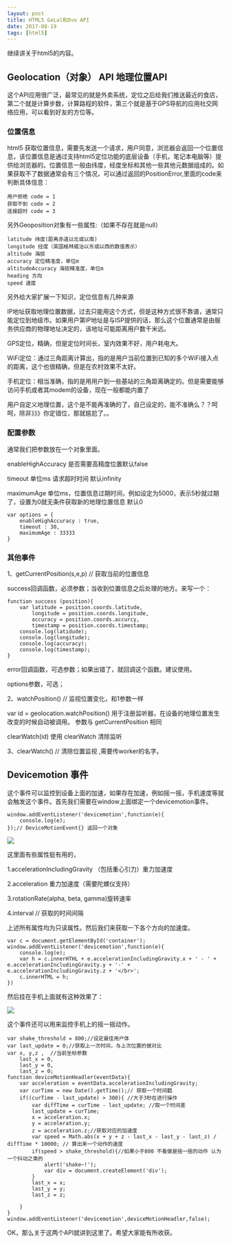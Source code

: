 ```yaml
---
layout: post
title: HTML5 GeLal和Dvo API
date: 2017-08-19
tags: [html5]
---
```


继续讲关于html5的内容。

## Geolocation（对象） API 地理位置API

这个API应用很广泛，最常见的就是外卖系统，定位之后给我们推送最近的食店，第二个就是计算步数，计算路程的软件，第三个就是基于GPS导航的应用社交网络应用，可以看到好友的方位等。

### 位置信息 


html5 获取位置信息，需要先发送一个请求，用户同意，浏览器会返回一个位置信息，该位置信息是通过支持html5定位功能的底层设备（手机，笔记本电脑等）提供给浏览器的。位置信息一般由纬度，经度坐标和其他一些其他元数据组成的。如果获取不了数据通常会有三个情况，可以通过返回的PositionError,里面的code来判断具体信息：

	用户拒绝 code = 1
	获取不到 code = 2
	连接超时 code = 3

另外Geoposition对象有一些属性:（如果不存在就是null）

	latitude 纬度(距离赤道以北或以南)
	longitude 经度（英国格林威治以东或以西的数值表示）
	altitude 海拔
	accuracy 定位精准度，单位m
	altitudeAccuracy 海拔精准度，单位m
	heading 方向
	speed 速度
	
另外给大家扩展一下知识，定位信息有几种来源

IP地址获取地理位置数据，过去只能用这个方式，但是这种方式很不靠谱，通常只能定位到地级市。如果用户第IP地址是与ISP提供的话，那么这个位置通常是由服务供应商的物理地址决定的，该地址可能距离用户数千米远。

GPS定位，精确，但是定位时间长，室内效果不好，用户耗电大。

WiFi定位：通过三角距离计算出，指的是用户当前位置到已知的多个WiFi接入点的距离，这个也很精确，但是在农村效果不太好。

手机定位：相当准确，指的是用用户到一些基站的三角距离确定的。但是需要能够访问手机或者其modem的设备，现在一般都能内置了

用户自定义地理位置，这个是不能再准确的了，自己设定的，能不准确么？？呵呵，除非》》》你定错位，那就尴尬了。。

### 配置参数

通常我们把参数放在一个对象里面。

enableHighAccuracy 是否需要高精度位置默认false

timeout 单位ms 请求超时时间 默认infinity

maximumAge 单位ms，位置信息过期时间，例如设定为5000，表示5秒就过期了，设置为0就无条件获取新的地理位置信息 默认0

	var options = {
		enableHighAccuracy : true,
		timeout : 30,
		maximumAge : 33333
	}
	
### 其他事件 

1、getCurrentPosition(s,e,p)  // 获取当前的位置信息

success回调函数，必须参数；当收到位置信息之后处理的地方。来写一个：

	function success (position){
		var latitude = position.coords.latitude,
			longitude = position.coords.longitude,
			accuracy = position.coords.accurcy,
			timestamp = position.coords.timestamp;
		console.log(latidude);
		console.log(longitude);
		console.log(accuracy);
		console.log(timestamp);
	}
			
error回调函数，可选参数；如果出错了，就回调这个函数。建议使用。

options参数，可选；

2、watchPosition() // 监视位置变化，和1参数一样

var id = geolocation.watchPosition() 用于注册监听器，在设备的地理位置发生改变的时候自动被调用。
    参数与 getCurrentPosition 相同

clearWatch(id) 使用 clearWatch 清除监听


3、clearWatch() // 清除位置监视 ,需要传worker的名字。

## Devicemotion 事件

这个事件可以监控到设备上面的加速，如果存在加速，例如摇一摇，手机速度等就会触发这个事件。首先我们需要在window上面绑定一个devicemotion事件。

	window.addEventListener('devicemotion',function(e){
		console.log(e);
	});// DeviceMotionEvent{} 返回一个对象

<img src="http://outu8mec9.bkt.clouddn.com/html5device.png">

这里面有些属性挺有用的，

1.accelerationIncludingGravity （包括重心引力）重力加速度

2.acceleration 重力加速度（需要陀螺仪支持）

3.rotationRate(alpha, beta, gamma)旋转速率

4.interval // 获取的时间间隔

上述所有属性均为只读属性。然后我们来获取一下各个方向的加速度。

	var c = document.getElementById('container');
	window.addEventListener('devicemotion',function(e){
		console.log(e);
		var h = c.innerHTHL + e.accelerationIncludingGravity.x + ' - ' + e.accelerationIncludingGravity.y + '-' + e.accelerationIncludingGravity.z + '</br>';
		c.innerHTML = h;
	})

然后挂在手机上面就有这种效果了：

<img src="http://outu8mec9.bkt.clouddn.com/acceration.png">

这个事件还可以用来监控手机上的摇一摇动作。
	
	var shake_threshold = 800;//设定最佳用户体
	var last_update = 0;//获取上一次时间，与上次位置的做对比
	var x, y,z ,  //当前坐标参数
	    last_x = 0,
	    last_y = 0,
	    last_z = 0;
	function deviceMotionHeadler(eventData){
		var acceleration = eventData.accelerationIncludingGravity;
		var curTime = new Date().getTime();// 获取一个时间戳
		if((curTime - last_update) > 300){ //大于3秒在进行操作
			var diffTime = curTime - last_update; //取一个时间差
			last_update = curTime;
			x = acceleration.x;
			y = acceleration.y;
			z = acceleration.z;//获取对应的加速度
			var speed = Math.abs(x + y + z - last_x - last_y - last_z) / diffTime * 10000; // 算出来一个动作的速度
			if(speed > shake_threshold){//如果小于800 不看做是摇一摇的动作 认为一个抖动之类的
				alert('shake~!');
				var div = document.createElement('div');
			}
			last_x = x;
			last_y = y;
			last_z = z;
			
		}
	}
	window.addEventListener('devicemotion',deviceMotionHeadler,false);
	
				
OK，那么关于这两个API就讲到这里了。希望大家能有所收获。



